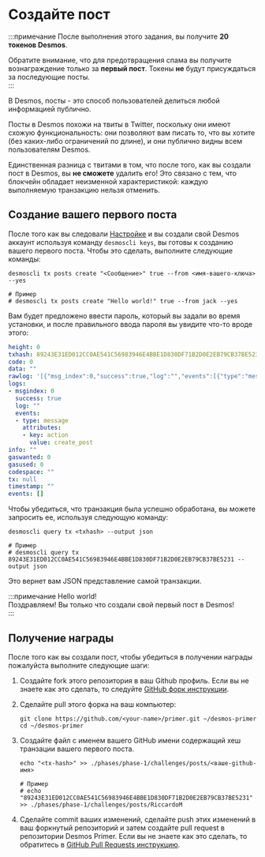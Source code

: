 # Создайте пост
:::примечание
После выполнения этого задания, вы получите **20 токенов Desmos**.   

Обратите внимание, что для предотвращения спама вы получите вознаграждение только за **первый пост**. Токены **не** будут присуждаться за последующие посты.    
:::

В Desmos, посты - это способ пользователей делиться любой информацией публично.

Посты в Desmos похожи на твиты в Twitter, поскольку они имеют схожую функциональность: они позволяют вам писать то, что вы хотите (без каких-либо ограничений по длине), и они публично видны всем пользователям Desmos.  

Единственная разница с твитами в том, что после того, как вы создали пост в Desmos, вы **не сможете** удалить его! Это связано с тем, что блокчейн обладает неизменной характеристикой: каждую выполняемую транзакцию нельзя отменить.    

## Создание вашего первого поста
После того как вы следовали [Настройке](../setup/README_RU.md) и вы создали свой Desmos аккаунт используя команду `desmoscli keys`, вы готовы к созданию вашего первого поста. Чтобы это сделать, выполните следующие команды: 

```shell
desmoscli tx posts create "<Сообщение>" true --from <имя-вашего-ключа> --yes 

# Пример
# desmoscli tx posts create "Hello world!" true --from jack --yes
```

Вам будет предложено ввести пароль, который вы задали во время установки, и после правильного ввода пароля вы увидите что-то вроде этого: 

```yml
height: 0
txhash: 89243E31ED012CC0AE541C56983946E4BBE1D830DF71B2D0E2EB79CB37BE5231
code: 0
data: ""
rawlog: '[{"msg_index":0,"success":true,"log":"","events":[{"type":"message","attributes":[{"key":"action","value":"create_post"}]}]}]'
logs:
- msgindex: 0
  success: true
  log: ""
  events:
  - type: message
    attributes:
    - key: action
      value: create_post
info: ""
gaswanted: 0
gasused: 0
codespace: ""
tx: null
timestamp: ""
events: []
```

Чтобы убедиться, что транзакция была успешно обработана, вы можете запросить ее, используя следующую команду:

```shell
desmoscli query tx <txhash> --output json

# Пример
# desmoscli query tx 89243E31ED012CC0AE541C56983946E4BBE1D830DF71B2D0E2EB79CB37BE5231 --output json
``` 

Это вернет вам JSON представление самой транзакции.

:::примечание Hello world!  
Поздравляем! Вы только что создали свой первый пост в Desmos!  
::: 

## Получение награды
После того как вы создали пост, чтобы убедиться в получении награды пожалуйста выполните следующие шаги:

1. Создайте fork этого репозитория в ваш Github профиль.
   Если вы не знаете как это сделать, то следуйте [GitHub форк инструкции](https://help.github.com/en/github/getting-started-with-github/fork-a-repo).

2. Сделайте pull этого форка на ваш компьютер:  
   ```shell
   git clone https://github.com/<your-name>/primer.git ~/desmos-primer
   cd ~/desmos-primer
   ```

3. Создайте файл с именем вашего GitHub имени содержащий хеш транзации вашего первого поста.  
   ```shell
   echo "<tx-hash>" >> ./phases/phase-1/challenges/posts/<ваше-github-имя>
   
   # Пример
   # echo "89243E31ED012CC0AE541C56983946E4BBE1D830DF71B2D0E2EB79CB37BE5231" >> ./phases/phase-1/challenges/posts/RiccardoM
   ```

4. Сделайте commit ваших изменений, сделайте push этих изменений в ваш форкнутый репозиторий и затем создайте pull request в репозитории Desmos Primer. Если вы не знаете как это сделать, то обратитесь в [GitHub Pull Requests инструкцию](https://help.github.com/en/github/collaborating-with-issues-and-pull-requests/creating-a-pull-request).